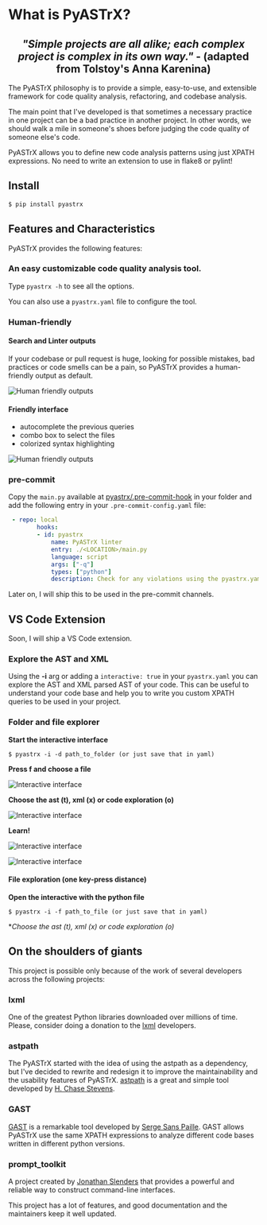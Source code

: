 # What is PyASTrX?





<h2 style="text-align:center;">
<em style="text-align:center;!important">
    "Simple projects are all alike; each complex project
    is complex in its own way."
</em>-
<strong>
    (adapted from Tolstoy's Anna Karenina)
</strong>
</h2>

The PyASTrX philosophy is to provide a simple, easy-to-use, and
extensible framework for code quality analysis, refactoring, and codebase analysis.


The main point that I've developed is that sometimes a necessary practice in one project can be a bad practice in another
project. In other words, we should walk a mile in someone's shoes before judging the code
quality of someone else's code.

PyASTrX allows you to define new code analysis patterns using just XPATH
expressions. No need to write an extension to use in
flake8 or pylint!

## Install

```bash
$ pip install pyastrx
```

## Features and Characteristics


PyASTrX provides the following features:

### An easy customizable code quality analysis tool.

Type `pyastrx -h` to see all the options.

You can also use a `pyastrx.yaml` file to configure the tool.

### Human-friendly


#### Search and Linter outputs

If your codebase or pull request is huge, looking for possible
mistakes, bad practices or code smells can be a pain, so PyASTrX
provides a human-friendly output as default.

![Human friendly outputs](docs/source/_static/imgs/human_outputs.png)

#### Friendly interface

-   autocomplete the previous queries
-   combo box to select the files
-   colorized syntax highlighting

![Human friendly outputs](docs/source/_static/imgs/interface.png)


### pre-commit


Copy the `main.py` available at
[pyastrx/.pre-commit-hook](https://github.com/devmessias/pyastrx/blob/main/.pre-commit-hook/main.py)
in your folder and add the following entry in your
`.pre-commit-config.yaml` file:

```yaml
 - repo: local
        hooks:
        - id: pyastrx
            name: PyASTrX linter
            entry: ./<LOCATION>/main.py
            language: script
            args: ["-q"]
            types: ["python"]
            description: Check for any violations using the pyastrx.yaml config
```
Later on, I will ship this to be used in the pre-commit channels.

## VS Code Extension

Soon, I will ship a VS Code extension.

### Explore the AST and XML


Using the **-i** arg or adding a `interactive:
true` in your `pyastrx.yaml` you can explore
the AST and XML parsed AST of your code.
This can be useful to understand your code base and help you to write
you custom XPATH queries to be used in your project.


### Folder and file explorer

**Start the interactive interface**

``` {.console}
$ pyastrx -i -d path_to_folder (or just save that in yaml)
```

**Press f and choose a file**

![Interactive interface](docs/source/_static/imgs/ast_explorer2.png)

**Choose the ast (t), xml (x) or code exploration (o)**

![Interactive interface](docs/source/_static/imgs/ast_explorer3.png)

**Learn!**

![Interactive interface](docs/source/_static/imgs/ast_explorer4.png)

![Interactive interface](docs/source/_static/imgs/ast_explorer5.png)

#### File exploration (one key-press distance)

**Open the interactive with the python file**

``` {.console}
$ pyastrx -i -f path_to_file (or just save that in yaml)
```

**Choose the ast (t), xml (x) or code exploration (o)*

## On the shoulders of giants


This project is possible only because of the work of several
developers across the following projects:

### lxml


One of the greatest Python libraries downloaded over millions of time.
Please, consider doing a donation to the [lxml](https://lxml.de/)
developers.


### astpath


The PyASTrX started with the idea of using the astpath as a dependency,
but I've decided to rewrite and redesign it to improve the
maintainability and the usability features of PyASTrX.
[astpath](https://github.com/hchasestevens/astpath) is a great and
simple tool developed by [H. Chase
Stevens](http://www.chasestevens.com/).


### GAST



[GAST](https://github.com/serge-sans-paille/gast) is a remarkable
tool developed by [Serge Sans
Paille](http://serge.liyun.free.fr/serge/). GAST allows PyASTrX use the
same XPATH expressions to analyze different code bases written in
different python versions.


### prompt_toolkit


A project created by [Jonathan Slenders](https://github.com/jonathanslenders) that
provides a powerful and reliable way to construct command-line interfaces.

This project has a lot of features, and good documentation and the
maintainers keep it well updated.
